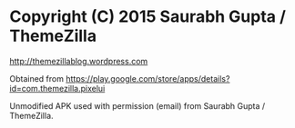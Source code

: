 # Copyright (C) 2015 Saurabh Gupta / ThemeZilla

http://themezillablog.wordpress.com

Obtained from https://play.google.com/store/apps/details?id=com.themezilla.pixelui

Unmodified APK used with permission (email) from Saurabh Gupta / ThemeZilla. 
